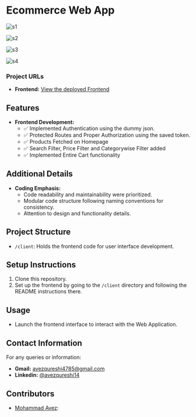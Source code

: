 # Ecommerce Web App

![s1](https://github.com/avezqureshi14/avez-bwi-ecommerce/assets/95353195/f0342031-fed2-44e9-b516-41cb82a3e8e0)

![s2](https://github.com/avezqureshi14/avez-bwi-ecommerce/assets/95353195/d84ee0d1-96af-4756-b4ee-1b554e2206e9)

![s3](https://github.com/avezqureshi14/avez-bwi-ecommerce/assets/95353195/84c3aaf8-306c-4d40-a4f9-743d3a5ed725)

![s4](https://github.com/avezqureshi14/avez-bwi-ecommerce/assets/95353195/c91a204f-3485-4a18-b3ab-39a2fd2b5682)



### Project URLs
- **Frontend:** [View the deployed Frontend](https://avez-bwi-ecommerce.netlify.app/)

## Features
- **Frontend Development:**
  - ✅ Implemented Authentication using the dummy json.
  - ✅ Protected Routes and Proper Authorization using the saved token.
  - ✅ Products Fetched on Homepage
  - ✅ Search Filter, Price Filter and Categorywise Filter added
  - ✅ Implemented Entire Cart functionality 



## Additional Details
- **Coding Emphasis:**
  - Code readability and maintainability were prioritized.
  - Modular code structure following naming conventions for consistency.
  - Attention to design and functionality details.

## Project Structure

- `/client`: Holds the frontend code for user interface development.

## Setup Instructions

1. Clone this repository.
2. Set up the frontend by going to the `/client` directory and following the README instructions there.

## Usage

- Launch the frontend interface to interact with the Web Application.

## Contact Information
For any queries or information:
- **Gmail:** avezqureshi4785@gmail.com
- **Linkedin:** [@avezqureshi14](https://www.linkedin.com/in/avezqureshi14/)

## Contributors

- [Mohammad Avez](https://github.com/avezqureshi14): 
